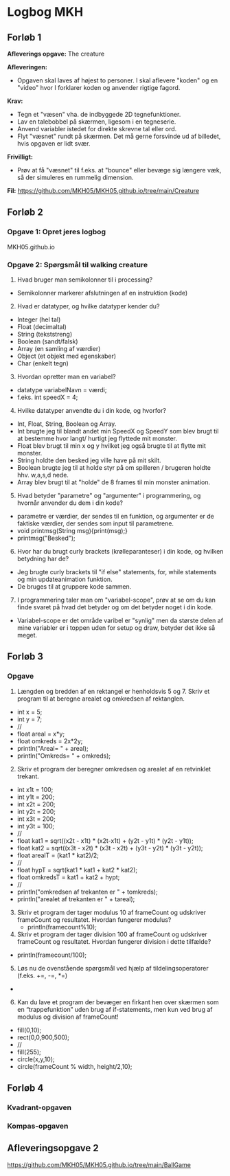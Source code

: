# Logbog MKH

## Forløb 1
**Afleverings opgave:** The creature

**Afleveringen:**
- Opgaven skal laves af højest to personer. I skal aflevere "koden" og en "video" hvor I forklarer koden og anvender rigtige fagord.

**Krav:**
- Tegn et "væsen" vha. de indbyggede 2D tegnefunktioner.
- Lav en talebobbel på skærmen, ligesom i en tegneserie.
- Anvend variabler istedet for direkte skrevne tal eller ord.
- Flyt "væsnet" rundt på skærmen. Det må gerne forsvinde ud af billedet, hvis opgaven er lidt svær.

**Frivilligt:**
- Prøv at få "væsnet" til f.eks. at "bounce" eller bevæge sig længere væk, så der simuleres en rummelig dimension.

**Fil:**
https://github.com/MKH05/MKH05.github.io/tree/main/Creature

## Forløb 2
### Opgave 1: Opret jeres logbog
MKH05.github.io
### Opgave 2: Spørgsmål til walking creature
1. Hvad bruger man semikolonner til i processing?
  - Semikolonner markerer afslutningen af en instruktion (kode)
2. Hvad er datatyper, og hvilke datatyper kender du?
  - Integer (hel tal)
  - Float (decimaltal)
  - String (tekststreng)
  - Boolean (sandt/falsk)
  - Array (en samling af værdier)
  - Object (et objekt med egenskaber)
  - Char (enkelt tegn)
3. Hvordan opretter man en variabel?
  - datatype variabelNavn = værdi;
  - f.eks. int speedX = 4;
4. Hvilke datatyper anvendte du i din kode, og hvorfor?
  - Int, Float, String, Boolean og Array.
  - Int brugte jeg til blandt andet min SpeedX og SpeedY som blev brugt til at bestemme hvor langt/ hurtigt jeg flyttede mit monster.
  - Float blev brugt til min x og y hvilket jeg også brugte til at flytte mit monster.
  - String holdte den besked jeg ville have på mit skilt.
  - Boolean brugte jeg til at holde styr på om spilleren / brugeren holdte hhv. w,a,s,d nede.
  - Array blev brugt til at "holde" de 8 frames til min monster animation.
5. Hvad betyder "parametre" og "argumenter" i programmering, og hvornår anvender du dem i din kode?
  - parametre er værdier, der sendes til en funktion, og argumenter er de faktiske værdier, der sendes som input til parametrene.
  - void printmsg(String msg){print(msg);}
  - printmsg("Besked");
6. Hvor har du brugt curly brackets (krølleparanteser) i din kode, og hvilken betydning har de?
  - Jeg brugte curly brackets til "if else" statements, for, while statements og min updateanimation funktion.
  - De bruges til at gruppere kode sammen.
7. I programmering taler man om "variabel-scope", prøv at se om du kan finde svaret på hvad det betyder og om det betyder noget i din kode.
  - Variabel-scope er det område varibel er "synlig" men da største delen af mine variabler er i toppen uden for setup og draw, betyder det ikke så meget.

## Forløb 3
### Opgave
1. Længden og bredden af en rektangel er henholdsvis 5 og 7. Skriv et program til at beregne arealet og omkredsen af ​​rektanglen.
  - int x = 5;
  - int y = 7;
  - //
  - float areal = x*y;
  - float omkreds = 2x*2y;
  - println("Areal= " + areal);
  - println("Omkreds= " + omkreds);
2. Skriv et program der beregner omkredsen og arealet af en retvinklet trekant.
  - int x1t = 100;
  - int y1t = 200;
  - int x2t = 200;
  - int y2t = 200;
  - int x3t = 200;
  - int y3t = 100;
  - //
  - float kat1 = sqrt((x2t - x1t) * (x2t-x1t) + (y2t - y1t) * (y2t - y1t));
  - float kat2 = sqrt((x3t - x2t) * (x3t - x2t) + (y3t - y2t) * (y3t - y2t));
  - float arealT = (kat1 * kat2)/2;
  - //
  - float hypT = sqrt(kat1 * kat1 + kat2 * kat2);
  - float omkredsT = kat1 + kat2 + hypt;
  - //
  - println("omkredsen af trekanten er " + tomkreds);
  - println("arealet af trekanten er " + tareal);
3. Skriv et program der tager modulus 10 af frameCount og udskriver frameCount og resultatet. Hvordan fungerer modulus?
   - println(framecount%10);
4. Skriv et program der tager division 100 af frameCount og udskriver frameCount og resultatet. Hvordan fungerer division i dette tilfælde?
  - println(framecount/100);
5. Løs nu de ovenstående spørgsmål ved hjælp af tildelingsoperatorer (f.eks. +=, -=, *=)
  - 
6. Kan du lave et program der bevæger en firkant hen over skærmen som en “trappefunktion” uden brug af if-statements, men kun ved brug af modulus og division af frameCount!
  - fill(0,10);
  - rect(0,0,900,500);
  - //
  - fill(255);
  - circle(x,y,10);
  - circle(frameCount % width, height/2,10);
## Forløb 4
### Kvadrant-opgaven

### Kompas-opgaven

## Afleveringsopgave 2
https://github.com/MKH05/MKH05.github.io/tree/main/BallGame